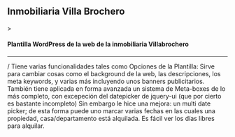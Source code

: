 <h2>Inmobiliaria Villa Brochero</h2>>

<h4>Plantilla WordPress de la web de la inmobiliaria Villabrochero</h4>
<hr >/
Tiene varias funcionalidades tales como Opciones de la Plantilla:
Sirve para cambiar cosas como el background de la web, las descripciones, los meta keywords, y varias más incluyendo unos banners publicitarios.
También tiene aplicada en forma avanzada un sistema de Meta-boxes de lo más completo, con excepeción del datepicker de jquery-ui (que por cierto es bastante incompleto)
Sin embargo le hice una mejora: un multi date picker; de esta forma puede uno marcar varias fechas en las cuales una propiedad, casa/departamento está alquilada. Es fácil ver los días libres para alquilar.